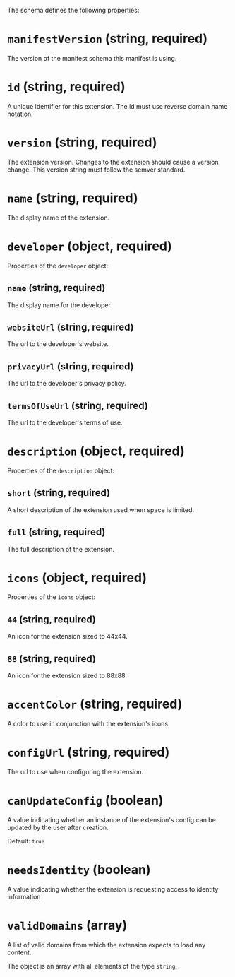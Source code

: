 ﻿The schema defines the following properties:

# `manifestVersion` (string, required)

The version of the manifest schema this manifest is using.

# `id` (string, required)

A unique identifier for this extension. The id must use reverse domain name notation.

# `version` (string, required)

The extension version. Changes to the extension should cause a version change. This version string must follow the semver standard.

# `name` (string, required)

The display name of the extension.

# `developer` (object, required)

Properties of the `developer` object:

## `name` (string, required)

The display name for the developer

## `websiteUrl` (string, required)

The url to the developer's website.

## `privacyUrl` (string, required)

The url to the developer's privacy policy.

## `termsOfUseUrl` (string, required)

The url to the developer's terms of use.

# `description` (object, required)

Properties of the `description` object:

## `short` (string, required)

A short description of the extension used when space is limited.

## `full` (string, required)

The full description of the extension.

# `icons` (object, required)

Properties of the `icons` object:

## `44` (string, required)

An icon for the extension sized to 44x44.

## `88` (string, required)

An icon for the extension sized to 88x88.

# `accentColor` (string, required)

A color to use in conjunction with the extension's icons.

# `configUrl` (string, required)

The url to use when configuring the extension.

# `canUpdateConfig` (boolean)

A value indicating whether an instance of the extension's config can be updated by the user after creation.

Default: `true`

# `needsIdentity` (boolean)

A value indicating whether the extension is requesting access to identity information

# `validDomains` (array)

A list of valid domains from which the extension expects to load any content.

The object is an array with all elements of the type `string`.